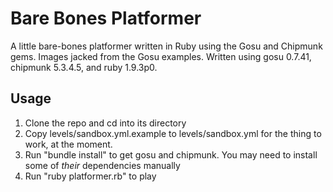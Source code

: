 Bare Bones Platformer
=====================

A little bare-bones platformer written in Ruby using the Gosu and Chipmunk gems.
Images jacked from the Gosu examples.
Written using gosu 0.7.41, chipmunk 5.3.4.5, and ruby 1.9.3p0.

Usage
-----

1. Clone the repo and cd into its directory
2. Copy levels/sandbox.yml.example to levels/sandbox.yml for the thing to work, at the moment.
3. Run "bundle install" to get gosu and chipmunk. You may need to install some of *their* dependencies manually
4. Run "ruby platformer.rb" to play
